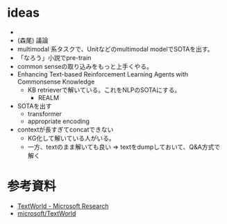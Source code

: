 # ideas
* 
* (森尾) 議論
* multimodal 系タスクで、Unitなどのmultimodal modelでSOTAを出す。
* 「なろう」小説でpre-train
* common senseの取り込みをもっと上手くやる。
* Enhancing Text-based Reinforcement Learning Agents with Commonsense Knowledge
    - KB retrieverで解いている。これをNLPのSOTAにする。
        - REALM
* SOTAを出す
    - transformer
    - appropriate encoding
* contextが長すぎてconcatできない
    - KG化して解いている人がいる。
    - 一方、textのまま解いても良い => textをdumpしておいて、Q&A方式で解く





# 参考資料
* [TextWorld - Microsoft Research](https://www.microsoft.com/en-us/research/project/textworld/)
* [microsoft/TextWorld](https://github.com/microsoft/TextWorld)
